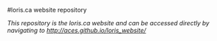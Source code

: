 #loris.ca website repository

_This repository is the loris.ca website and can be accessed directly by navigating to http://aces.github.io/loris_website/_
